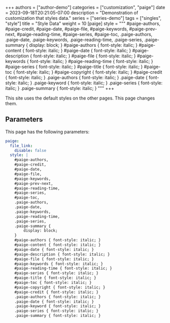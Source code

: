+++
authors = ["author-demo"]
categories = ["customization", "paige"]
date = 2023-09-18T20:21:05-07:00
description = "Demonstration of customization that styles data."
series = ["series-demo"]
tags = ["singles", "style"]
title = "Style Data"
weight = 10
[paige]
style = """
#paige-authors,
#paige-credit,
#paige-date,
#paige-file,
#paige-keywords,
#paige-prev-next,
#paige-reading-time,
#paige-series,
#paige-toc,
.paige-authors,
.paige-date,
.paige-keywords,
.paige-reading-time,
.paige-series,
.paige-summary {
    display: block;
}
#paige-authors { font-style: italic; }
#paige-content { font-style: italic; }
#paige-date { font-style: italic; }
#paige-description { font-style: italic; }
#paige-file { font-style: italic; }
#paige-keywords { font-style: italic; }
#paige-reading-time { font-style: italic; }
#paige-series { font-style: italic; }
#paige-title { font-style: italic; }
#paige-toc { font-style: italic; }
#paige-copyright { font-style: italic; }
#paige-credit { font-style: italic; }
.paige-authors { font-style: italic; }
.paige-date { font-style: italic; }
.paige-keyword { font-style: italic; }
.paige-series { font-style: italic; }
.paige-summary { font-style: italic; }
"""
+++

This site uses the default styles on the other pages. This page changes them.

<!--more-->

## Parameters

This page has the following parameters:

```yaml
paige:
  file_link:
    disable: false
  style: |
    #paige-authors,
    #paige-credit,
    #paige-date,
    #paige-file,
    #paige-keywords,
    #paige-prev-next,
    #paige-reading-time,
    #paige-series,
    #paige-toc,
    .paige-authors,
    .paige-date,
    .paige-keywords,
    .paige-reading-time,
    .paige-series,
    .paige-summary {
        display: block;
    }
    #paige-authors { font-style: italic; }
    #paige-content { font-style: italic; }
    #paige-date { font-style: italic; }
    #paige-description { font-style: italic; }
    #paige-file { font-style: italic; }
    #paige-keywords { font-style: italic; }
    #paige-reading-time { font-style: italic; }
    #paige-series { font-style: italic; }
    #paige-title { font-style: italic; }
    #paige-toc { font-style: italic; }
    #paige-copyright { font-style: italic; }
    #paige-credit { font-style: italic; }
    .paige-authors { font-style: italic; }
    .paige-date { font-style: italic; }
    .paige-keyword { font-style: italic; }
    .paige-series { font-style: italic; }
    .paige-summary { font-style: italic; }
```
